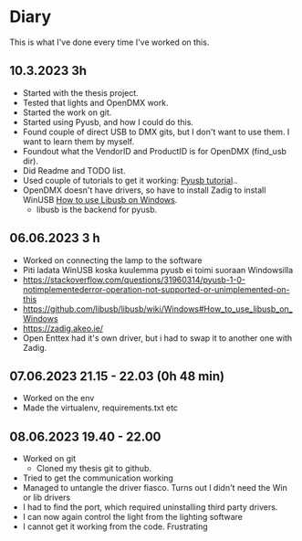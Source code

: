 # Diary

This is what I've done every time I've worked on this.

## 10.3.2023 3h

- Started with the thesis project.
- Tested that lights and OpenDMX work.
- Started the work on git.
- Started using Pyusb, and how I could do this.
- Found couple of direct USB to DMX gits, but I don't want to use them. I want to learn them by myself.
- Foundout what the VendorID and ProductID is for OpenDMX (find_usb dir).
- Did Readme and TODO list.
- Used couple of tutorials to get it working: [Pyusb tutorial](https://github.com/pyusb/pyusb/blob/master/docs/tutorial.rst)..
- OpenDMX doesn't have drivers, so have to install Zadig to install WinUSB [How to use Libusb on Windows](https://github.com/libusb/libusb/wiki/Windows#How_to_use_libusb_on_Windows).
  - libusb is the backend for pyusb.

## 06.06.2023 3 h
- Worked on connecting the lamp to the software
- Piti ladata WinUSB koska kuulemma pyusb ei toimi suoraan Windowsilla
- https://stackoverflow.com/questions/31960314/pyusb-1-0-notimplementederror-operation-not-supported-or-unimplemented-on-this
- https://github.com/libusb/libusb/wiki/Windows#How_to_use_libusb_on_Windows
- https://zadig.akeo.ie/
- Open Enttex had it's own driver, but i had to swap it to another one with Zadig.

## 07.06.2023 21.15 - 22.03 (0h 48 min)
- Worked on the env
- Made the virtualenv, requirements.txt etc


## 08.06.2023 19.40 - 22.00
- Worked on git
  - Cloned my thesis git to github.
- Tried to get the communication working
- Managed to untangle the driver fiasco. Turns out I didn't need the Win or lib drivers
- I had to find the port, which required uninstalling third party drivers.
- I can now again control the light from the lighting software
- I cannot get it working from the code. Frustrating
